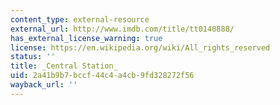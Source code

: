 ```yaml
---
content_type: external-resource
external_url: http://www.imdb.com/title/tt0140888/
has_external_license_warning: true
license: https://en.wikipedia.org/wiki/All_rights_reserved
status: ''
title: _Central Station_
uid: 2a41b9b7-bccf-44c4-a4cb-9fd328272f56
wayback_url: ''
---
```

